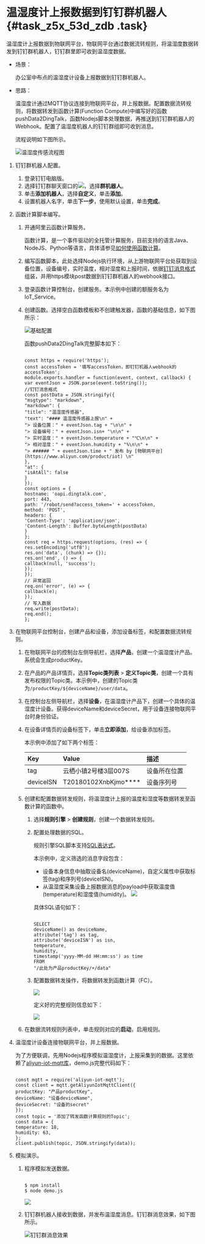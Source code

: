 # 温湿度计上报数据到钉钉群机器人 {#task_z5x_53d_zdb .task}

温湿度计上报数据到物联网平台，物联网平台通过数据流转规则，将温湿度数据转发到钉钉群机器人，钉钉群里即可收到温湿度数据。

-   场景：

    办公室中布点的温湿度计设备上报数据到钉钉群机器人。

-   思路：

    温湿度计通过MQTT协议连接到物联网平台，并上报数据。配置数据流转规则，将数据转发到函数计算\(Function Compute\)中编写好的函数pushData2DingTalk，函数Nodejs脚本处理数据，再推送到钉钉群机器人的Webhook。配置了温湿度机器人的钉钉群组即可收到消息。

    流程说明如下图所示。

     ![](images/4658_zh-CN.png "温湿度传感流程图")


1.  钉钉群机器人配置。 
    1.  登录钉钉电脑版。
    2.  选择钉钉群聊天窗口的![](http://static-aliyun-doc.oss-cn-hangzhou.aliyuncs.com/assets/img/7645/15571089024682_zh-CN.png)，选择**群机器人**。
    3.  单击**添加机器人**，选择**自定义**，单击**添加**。
    4.  设置机器人名字，单击**下一步**，使用默认设置，单击**完成**。
2.  函数计算脚本编写。 
    1.  开通阿里云函数计算服务。 

        函数计算，是一个事件驱动的全托管计算服务，目前支持的语言Java、NodeJS、Python等语言，具体请参见[如何使用函数计算](https://www.alibabacloud.com/help/doc-detail/73329.htm)。

    2.  编写函数脚本，此处选择Nodejs执行环境，从上游物联网平台处获取到设备位置，设备编号，实时温度，相对湿度和上报时间，依据[钉钉消息格式](https://open-doc.dingtalk.com/docs/doc.htm?treeId=257&articleId=105735&docType=1#s2)组装，并用https模块post数据到钉钉群机器人的webhook接口。
    3.  登录函数计算控制台，创建服务。本示例中创建的额服务名为IoT\_Service。
    4.  创建函数。选择空白函数模板和不创建触发器，函数的基础信息，如下图所示： 

        ![](images/4698_zh-CN.png "基础配置")

        函数pushData2DingTalk完整脚本如下：

        ```
        
        const https = require('https');
        const accessToken = '填写accessToken，即钉钉机器人webhook的accessToken';
        module.exports.handler = function(event, context, callback) {
        var eventJson = JSON.parse(event.toString());
        //钉钉消息格式
        const postData = JSON.stringify({
        "msgtype": "markdown",
        "markdown": {
        "title": "温湿度传感器",
        "text": "#### 温湿度传感器上报\n" +
        "> 设备位置：" + eventJson.tag + "\n\n" +
        "> 设备编号：" + eventJson.isn+ "\n\n" +
        "> 实时温度：" + eventJson.temperature + "℃\n\n" +
        "> 相对湿度：" + eventJson.humidity + "%\n\n" +
        "> ###### " + eventJson.time + " 发布 by [物联网平台](https://www.aliyun.com/product/iot) \n"
        },
        "at": {
        "isAtAll": false
        }
        });
        const options = {
        hostname: 'oapi.dingtalk.com',
        port: 443,
        path: '/robot/send?access_token=' + accessToken,
        method: 'POST',
        headers: {
        'Content-Type': 'application/json',
        'Content-Length': Buffer.byteLength(postData)
        }
        };
        const req = https.request(options, (res) => {
        res.setEncoding('utf8');
        res.on('data', (chunk) => {});
        res.on('end', () => {
        callback(null, 'success');
        });
        });
        // 异常返回
        req.on('error', (e) => {
        callback(e);
        });
        // 写入数据
        req.write(postData);
        req.end();
        };
        ```

3.  在物联网平台控制台，创建产品和设备，添加设备标签，和配置数据流转规则。 
    1.  在物联网平台的控制台左侧导航栏，选择**产品**，创建一个温湿度计产品。系统会生成productKey。
    2.  在产品的产品详情页，选择**Topic类列表** \> **定义Topic类**，创建一个具有发布权限的Topic类。本示例中，创建的Topic类为`/productKey/${deviceName}/user/data`。
    3.  在控制台左侧导航栏，选择**设备**，在温湿度计产品下，创建一个具体的温湿度计设备。获得deviceName和deviceSecret，用于设备连接物联网平台时身份验证。
    4.  在设备详情页的设备标签下，单击**立即添加**，给设备添加标签。 

        本示例中添加了如下两个标签：

        |Key|Value|描述|
        |:--|:----|:-|
        |tag|云栖小镇2号楼3层007S|设备所在位置|
        |deviceISN|T20180102XnbKjmo\*\*\*\*|设备序列号|

    5.  创建和配置数据转发规则，将温湿度计上报的温度和湿度等数据转发至函数计算的函数中。 
        1.  选择**规则引擎** \> **创建规则**，创建一个数据转发规则。
        2.  配置处理数据的SQL。

            规则引擎SQL脚本支持[SQL表达式](../../../../intl.zh-CN/用户指南/规则引擎/数据流转/SQL表达式.md#)。

            本示例中，定义筛选的消息字段包含：

            -   设备本身信息中抽取设备名\(deviceName\)，自定义属性中获取标签\(tag\)和序列号\(deviceISN\)。
            -   从温湿度采集设备上报数据消息的payload中获取温度值\(temperature\)和湿度值\(humidity\)。
            ![](http://static-aliyun-doc.oss-cn-hangzhou.aliyuncs.com/assets/img/7645/15571089024798_zh-CN.png)

            具体SQL语句如下：

            ```
            
            SELECT
            deviceName() as deviceName,
            attribute('tag') as tag,
            attribute('deviceISN') as isn,
            temperature,
            humidity,
            timestamp('yyyy-MM-dd HH:mm:ss') as time
            FROM
            "/此处为产品productKey/+/data"
            ```

        3.  配置数据转发操作，将数据转发到函数计算（FC）。

            ![](http://static-aliyun-doc.oss-cn-hangzhou.aliyuncs.com/assets/img/7645/15571089024799_zh-CN.png)

            定义好的完整规则信息如下：

            ![](http://static-aliyun-doc.oss-cn-hangzhou.aliyuncs.com/assets/img/7645/15571089024805_zh-CN.png)

    6.  在数据流转规则列表中，单击规则对应的**启动**，启用规则。
4.  温湿度计设备连接物联网平台，并上报数据。 

    为了方便联调，先用Nodejs程序模拟温湿度计，上报采集到的数据。这里依赖了[aliyun-iot-mqtt库](https://npmjs.org/package/aliyun-iot-mqtt)，demo.js完整代码如下：

    ```
    
    const mqtt = require('aliyun-iot-mqtt');
    const client = mqtt.getAliyunIotMqttClient({
    productKey: "产品productKey",
    deviceName: "设备deviceName",
    deviceSecret: "设备的secret"
    });
    const topic = '添加了转发函数计算规则的Topic';
    const data = {
    temperature: 18,
    humidity: 63,
    };
    client.publish(topic, JSON.stringify(data));
    ```

5.  模拟演示。 
    1.  程序模拟发送数据。 

        ```
        
        $ npm install
        $ node demo.js
        ```

        ![](http://static-aliyun-doc.oss-cn-hangzhou.aliyuncs.com/assets/img/7645/15571089024806_zh-CN.png)

    2.  钉钉群机器人接收到数据，并发布温湿度消息。钉钉群消息效果，如下图所示。 

        ![](images/4809_zh-CN.png "钉钉群消息效果")


